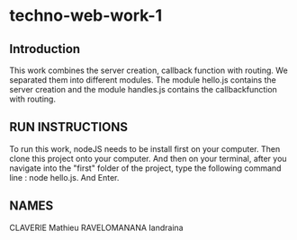 # techno-web-work-1

## Introduction
This work combines the server creation, callback function with routing. We separated them into different modules. The module hello.js contains the server creation and the module handles.js contains the callbackfunction with routing.

## RUN INSTRUCTIONS
To run this work, nodeJS needs to be install first on your computer. Then clone this project onto your computer. And then on your terminal, after you navigate into the "first" folder of the project, type the following command line : node hello.js. 
And Enter.

## NAMES
CLAVERIE Mathieu
RAVELOMANANA Iandraina


